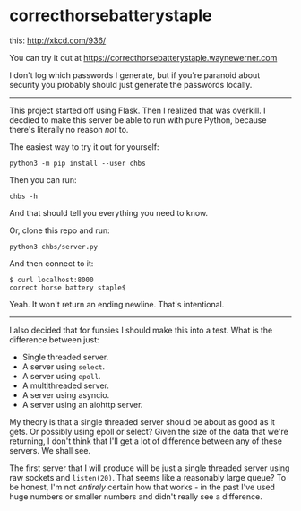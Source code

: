 correcthorsebatterystaple
=========================

this: http://xkcd.com/936/

You can try it out at https://correcthorsebatterystaple.waynewerner.com

I don't log which passwords I generate, but if you're paranoid about security
you probably should just generate the passwords locally.

---

This project started off using Flask. Then I realized that was overkill. I
decdied to make this server be able to run with pure Python, because there's
literally no reason *not* to.

The easiest way to try it out for yourself:

    python3 -m pip install --user chbs

Then you can run:

    chbs -h

And that should tell you everything you need to know.

Or, clone this repo and run:

    python3 chbs/server.py

And then connect to it:

    $ curl localhost:8000
    correct horse battery staple$

Yeah. It won't return an ending newline. That's intentional.

---

I also decided that for funsies I should make this into a test. What is the difference between just:

- Single threaded server.
- A server using `select`.
- A server using `epoll`.
- A multithreaded server.
- A server using asyncio.
- A server using an aiohttp server.

My theory is that a single threaded server should be about as good as it gets.
Or possibly using epoll or select? Given the size of the data that we're
returning, I don't think that I'll get a lot of difference between any of these
servers. We shall see.

The first server that I will produce will be just a single threaded server
using raw sockets and `listen(20)`. That seems like a reasonably large queue?
To be honest, I'm not *entirely* certain how that works - in the past I've used
huge numbers or smaller numbers and didn't really see a difference.
